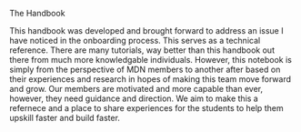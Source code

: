 The Handbook

This handbook was developed and brought forward to address an issue I have noticed in the onboarding process. This serves as a technical reference. There are many tutorials, way better than this handbook out there from much more knowledgable individuals. However, this notebook is simply from the perspective of MDN members to another after based on their experiences and research in hopes of making this team move forward and grow.  Our members are motivated and more capable than ever, however, they need guidance and direction. We aim to make this a refernece and a place to share experiences for the students to help them upskill faster and build faster.
